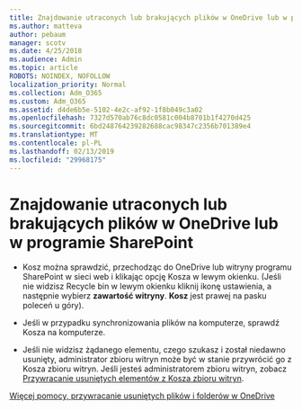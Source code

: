 ```yaml
---
title: Znajdowanie utraconych lub brakujących plików w OneDrive lub w programie SharePoint
ms.author: matteva
author: pebaum
manager: scotv
ms.date: 4/25/2018
ms.audience: Admin
ms.topic: article
ROBOTS: NOINDEX, NOFOLLOW
localization_priority: Normal
ms.collection: Adm_O365
ms.custom: Adm_O365
ms.assetid: d4de6b5e-5102-4e2c-af92-1f8b049c3a02
ms.openlocfilehash: 7327d570ab76c8dc0581c004b8701b1f4270d425
ms.sourcegitcommit: 6bd248764239282688cac98347c2356b701389e4
ms.translationtype: MT
ms.contentlocale: pl-PL
ms.lasthandoff: 02/13/2019
ms.locfileid: "29968175"
---
```

# <a name="find-lost-or-missing-files-in-onedrive-or-sharepoint"></a>Znajdowanie utraconych lub brakujących plików w OneDrive lub w programie SharePoint

- Kosz można sprawdzić, przechodząc do OneDrive lub witryny programu SharePoint w sieci web i klikając opcję Kosza w lewym okienku. (Jeśli nie widzisz Recycle bin w lewym okienku kliknij ikonę ustawienia, a następnie wybierz **zawartość witryny**. **Kosz** jest prawej na pasku poleceń u góry). 
    
- Jeśli w przypadku synchronizowania plików na komputerze, sprawdź Kosza na komputerze. 
    
- Jeśli nie widzisz żądanego elementu, czego szukasz i został niedawno usunięty, administrator zbioru witryn może być w stanie przywrócić go z Kosza zbioru witryn. Jeśli jesteś administratorem zbioru witryn, zobacz [Przywracanie usuniętych elementów z Kosza zbioru witryn](https://go.microsoft.com/fwlink/?linkid=866439).
    
[Więcej pomocy, przywracanie usuniętych plików i folderów w OneDrive](https://go.microsoft.com/fwlink/?linkid=872872)
  

